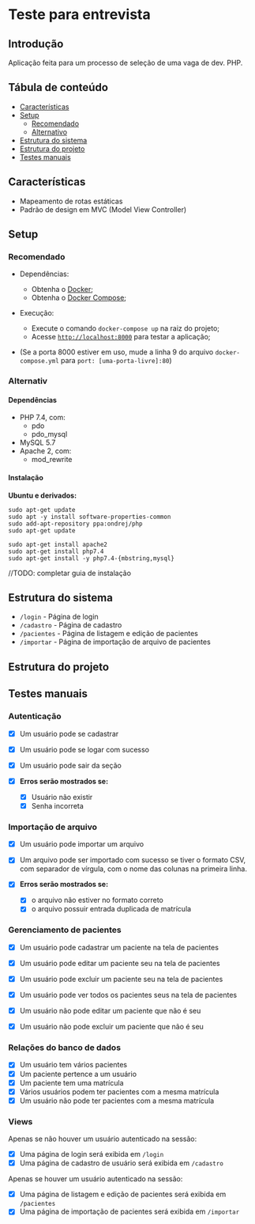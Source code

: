 # Teste para entrevista

## Introdução

Aplicação feita para um processo de seleção de uma vaga de dev. PHP.

## Tábula de conteúdo

- [Características](#características)
- [Setup](#setup)
  - [Recomendado](#recomendado)
  - [Alternativo](#alternativo)
- [Estrutura do sistema](#estrutura-do-sistema)
- [Estrutura do projeto](#estrutura-do-projeto)
- [Testes manuais](#testes-manuais)

## Características

- Mapeamento de rotas estáticas
- Padrão de design em MVC (Model View Controller)

## Setup

### Recomendado

- Dependências:

  - Obtenha o [Docker](https://www.docker.com/);
  - Obtenha o [Docker Compose](https://docs.docker.com/compose/install/);

- Execução:

  - Execute o comando `docker-compose up` na raiz do projeto;
  - Acesse [`http://localhost:8000`](http://localhost:8000) para testar a aplicação;

- (Se a porta 8000 estiver em uso, mude a linha 9 do arquivo `docker-compose.yml` para `port: [uma-porta-livre]:80`)

### Alternativ

#### Dependências

- PHP 7.4, com:
  - pdo
  - pdo_mysql
- MySQL 5.7
- Apache 2, com:
  - mod_rewrite

#### Instalação

**Ubuntu e derivados:**

```
sudo apt-get update
sudo apt -y install software-properties-common
sudo add-apt-repository ppa:ondrej/php
sudo apt-get update

sudo apt-get install apache2
sudo apt-get install php7.4
sudo apt-get install -y php7.4-{mbstring,mysql}
```

//TODO: completar guia de instalação

## Estrutura do sistema

- `/login` - Página de login
- `/cadastro` - Página de cadastro
- `/pacientes` - Página de listagem e edição de pacientes
- `/importar` - Página de importação de arquivo de pacientes

## Estrutura do projeto

## Testes manuais

### Autenticação

- [x] Um usuário pode se cadastrar
- [x] Um usuário pode se logar com sucesso
- [x] Um usuário pode sair da seção

- [x] **Erros serão mostrados se:**
  - [x] Usuário não existir
  - [x] Senha incorreta

### Importação de arquivo

- [x] Um usuário pode importar um arquivo
- [x] Um arquivo pode ser importado com sucesso se tiver o formato CSV, com separador de vírgula, com o nome das colunas na primeira linha.

- [x] **Erros serão mostrados se:**
  - [x] o arquivo não estiver no formato correto
  - [x] o arquivo possuir entrada duplicada de matrícula

### Gerenciamento de pacientes

- [x] Um usuário pode cadastrar um paciente na tela de pacientes
- [x] Um usuário pode editar um paciente seu na tela de pacientes
- [x] Um usuário pode excluir um paciente seu na tela de pacientes
- [x] Um usuário pode ver todos os pacientes seus na tela de pacientes

- [x] Um usuário não pode editar um paciente que não é seu
- [x] Um usuário não pode excluir um paciente que não é seu

### Relações do banco de dados

- [x] Um usuário tem vários pacientes
- [x] Um paciente pertence a um usuário
- [x] Um paciente tem uma matrícula
- [x] Vários usuários podem ter pacientes com a mesma matrícula
- [x] Um usuário não pode ter pacientes com a mesma matrícula

### Views

Apenas se não houver um usuário autenticado na sessão:

- [x] Uma página de login será exibida em `/login`
- [x] Uma página de cadastro de usuário será exibida em `/cadastro`

Apenas se houver um usuário autenticado na sessão:

- [x] Uma página de listagem e edição de pacientes será exibida em `/pacientes`
- [x] Uma página de importação de pacientes será exibida em `/importar`
